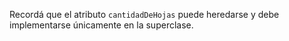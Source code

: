 Recordá que el atributo `cantidadDeHojas` puede heredarse y debe implementarse únicamente en la superclase.